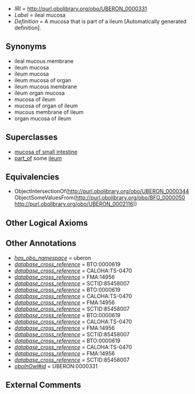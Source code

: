  * *IRI* = http://purl.obolibrary.org/obo/UBERON_0000331
 * *Label* = ileal mucosa
 * *Definition* = A mucosa that is part of a ileum [Automatically generated definition].

## Synonyms

 * ileal mucous membrane
 * ileum mucosa
 * ileum mucosa
 * ileum mucosa of organ
 * ileum mucous membrane
 * ileum organ mucosa
 * mucosa of ileum
 * mucosa of organ of ileum
 * mucous membrane of ileum
 * organ mucosa of ileum

## Superclasses

 * [mucosa of small intestine](../../UBERON/04/UBERON_0001204.md)
 * [part_of](../../BFO/50/BFO_0000050.md) some [ileum](../../UBERON/16/UBERON_0002116.md)

## Equivalencies

 * ObjectIntersectionOf(<http://purl.obolibrary.org/obo/UBERON_0000344> ObjectSomeValuesFrom(<http://purl.obolibrary.org/obo/BFO_0000050> <http://purl.obolibrary.org/obo/UBERON_0002116>))

## Other Logical Axioms


## Other Annotations

 * *[has_obo_namespace](../../ce/oboInOwl#hasOBONamespace.md)* = uberon
 * *[database_cross_reference](../../ef/oboInOwl#hasDbXref.md)* = BTO:0000619
 * *[database_cross_reference](../../ef/oboInOwl#hasDbXref.md)* = CALOHA:TS-0470
 * *[database_cross_reference](../../ef/oboInOwl#hasDbXref.md)* = FMA:14956
 * *[database_cross_reference](../../ef/oboInOwl#hasDbXref.md)* = SCTID:85458007
 * *[database_cross_reference](../../ef/oboInOwl#hasDbXref.md)* = BTO:0000619
 * *[database_cross_reference](../../ef/oboInOwl#hasDbXref.md)* = CALOHA:TS-0470
 * *[database_cross_reference](../../ef/oboInOwl#hasDbXref.md)* = FMA:14956
 * *[database_cross_reference](../../ef/oboInOwl#hasDbXref.md)* = SCTID:85458007
 * *[database_cross_reference](../../ef/oboInOwl#hasDbXref.md)* = BTO:0000619
 * *[database_cross_reference](../../ef/oboInOwl#hasDbXref.md)* = CALOHA:TS-0470
 * *[database_cross_reference](../../ef/oboInOwl#hasDbXref.md)* = FMA:14956
 * *[database_cross_reference](../../ef/oboInOwl#hasDbXref.md)* = SCTID:85458007
 * *[database_cross_reference](../../ef/oboInOwl#hasDbXref.md)* = BTO:0000619
 * *[database_cross_reference](../../ef/oboInOwl#hasDbXref.md)* = CALOHA:TS-0470
 * *[database_cross_reference](../../ef/oboInOwl#hasDbXref.md)* = FMA:14956
 * *[database_cross_reference](../../ef/oboInOwl#hasDbXref.md)* = SCTID:85458007
 * *[oboInOwl#id](../../id/oboInOwl#id.md)* = UBERON:0000331

## External Comments


